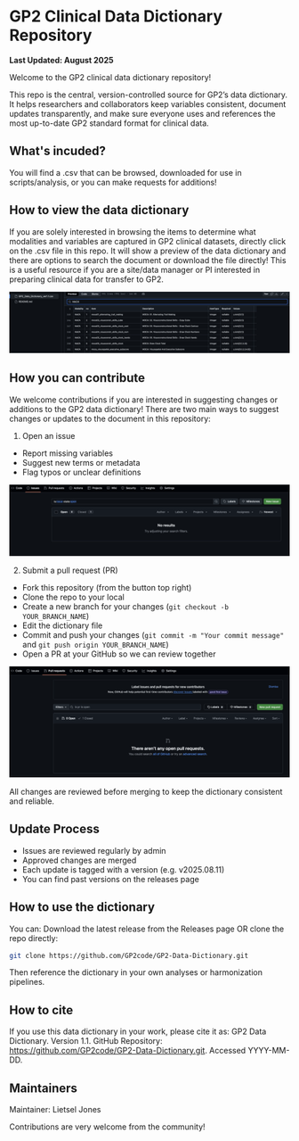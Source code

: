 # GP2 Clinical Data Dictionary Repository

**Last Updated: August 2025**

Welcome to the GP2 clinical data dictionary repository!

This repo is the central, version-controlled source for GP2’s data dictionary.
It helps researchers and collaborators keep variables consistent, document updates transparently, and make sure everyone uses and references the most up-to-date GP2 standard format for clinical data.

## What's incuded?
You will find a .csv that can be browsed, downloaded for use in scripts/analysis, or you can make requests for additions!

## How to view the data dictionary
If you are solely interested in browsing the items to determine what modalities and variables are captured in GP2 clinical datasets, directly click on the .csv file in this repo. It will show a preview of the data dictionary and there are options to search the document or download the file directly! This is a useful resource if you are a site/data manager or PI interested in preparing clinical data for transfer to GP2.

![alt text](https://github.com/GP2code/GP2-Data-Dictionary/blob/main/README_images/fig1.png)

## How you can contribute
We welcome contributions if you are interested in suggesting changes or additions to the GP2 data dictionary! There are two main ways to suggest changes or updates to the document in this repository:
1.  Open an issue
*  Report missing variables
*  Suggest new terms or metadata
*  Flag typos or unclear definitions

![alt text](https://github.com/GP2code/GP2-Data-Dictionary/blob/main/README_images/fig2.png)

2.  Submit a pull request (PR)
*  Fork this repository (from the button top right)
*  Clone the repo to your local
*  Create a new branch for your changes (`git checkout -b YOUR_BRANCH_NAME`)
*  Edit the dictionary file
*  Commit and push your changes (`git commit -m "Your commit message"` and `git push origin YOUR_BRANCH_NAME`)
*  Open a PR at your GitHub so we can review together

![alt text](https://github.com/GP2code/GP2-Data-Dictionary/blob/main/README_images/fig3.png)

All changes are reviewed before merging to keep the dictionary consistent and reliable.

## Update Process
*  Issues are reviewed regularly by admin
*  Approved changes are merged
*  Each update is tagged with a version (e.g. v2025.08.11)
*  You can find past versions on the releases page

## How to use the dictionary
You can:
Download the latest release from the Releases page
OR clone the repo directly:
```bash
git clone https://github.com/GP2code/GP2-Data-Dictionary.git
```
Then reference the dictionary in your own analyses or harmonization pipelines.

## How to cite
If you use this data dictionary in your work, please cite it as:
GP2 Data Dictionary. Version 1.1. GitHub Repository: https://github.com/GP2code/GP2-Data-Dictionary.git. Accessed YYYY-MM-DD.

## Maintainers
Maintainer: Lietsel Jones

Contributions are very welcome from the community!
